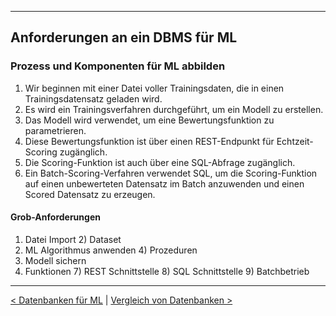 ***

## Anforderungen an ein DBMS für ML

### Prozess und Komponenten für ML abbilden

1) Wir beginnen mit einer Datei voller Trainingsdaten, die in einen Trainingsdatensatz geladen wird.
2) Es wird ein Trainingsverfahren durchgeführt, um ein Modell zu erstellen.
3) Das Modell wird verwendet, um eine Bewertungsfunktion zu parametrieren.
4) Diese Bewertungsfunktion ist über einen REST-Endpunkt für Echtzeit-Scoring zugänglich.
5) Die Scoring-Funktion ist auch über eine SQL-Abfrage zugänglich.
6) Ein Batch-Scoring-Verfahren verwendet SQL, um die Scoring-Funktion auf einen unbewerteten Datensatz im Batch anzuwenden und einen Scored Datensatz zu erzeugen.

#### Grob-Anforderungen

1) Datei Import
    2) Dataset
3) ML Algorithmus anwenden
    4) Prozeduren
5) Modell sichern
6) Funktionen
    7) REST Schnittstelle
    8) SQL Schnittstelle
    9) Batchbetrieb

----

[< Datenbanken für ML](08_dbml.md)	|	[Vergleich von Datenbanken >](10_dbml_comparsion.md)